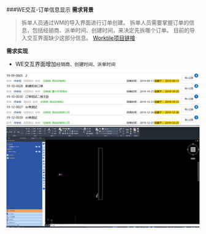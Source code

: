 ###WE交互-订单信息显示
**需求背景**
>拆单人员通过WM的导入界面进行订单创建。
拆单人员需要掌握订单的信息，包括经销商、派单时间、创建时间，来决定先拆哪个订单。
目前的导入交互界面缺少这部分信息。
[Worktile项目链接](https://dmsoft.worktile.com/mission/projects/5e377e8ae727c16b0f47a3cf/tasks/5eccde9480a2ae3b941ef002)

**需求实现**
- WE交互界面增加```经销商、创建时间、派单时间```

<img src="images\We交互信息.png" />
<img src="images\We交互.gif" />
